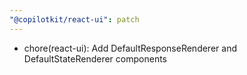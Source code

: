 ```yaml
---
"@copilotkit/react-ui": patch
---
```


- chore(react-ui): Add DefaultResponseRenderer and DefaultStateRenderer components
